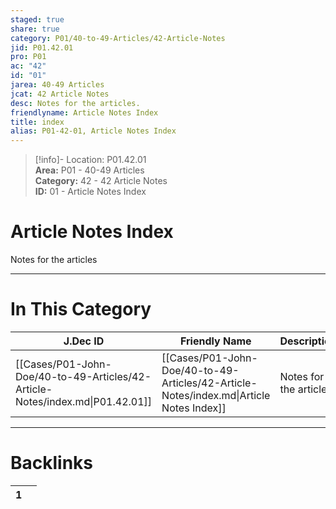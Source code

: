 ```yaml
---  
staged: true  
share: true  
category: P01/40-to-49-Articles/42-Article-Notes  
jid: P01.42.01  
pro: P01  
ac: "42"  
id: "01"  
jarea: 40-49 Articles  
jcat: 42 Article Notes  
desc: Notes for the articles.  
friendlyname: Article Notes Index  
title: index  
alias: P01-42-01, Article Notes Index  
---  
```

  
>[!info]- Location: P01.42.01  
>**Area:** P01 - 40-49 Articles  
>**Category:** 42 - 42 Article Notes  
>**ID:** 01 - Article Notes Index  
  
# Article Notes Index  
  
Notes for the articles  
   
  
  
---  
# In This Category  
  
| J.Dec ID                                                                      | Friendly Name                                                                           | Description             |  
| ----------------------------------------------------------------------------- | --------------------------------------------------------------------------------------- | ----------------------- |  
| [[Cases/P01-John-Doe/40-to-49-Articles/42-Article-Notes/index.md\|P01.42.01]] | [[Cases/P01-John-Doe/40-to-49-Articles/42-Article-Notes/index.md\|Article Notes Index]] | Notes for the articles. |  
  
  
---  
# Backlinks  
<div><table class="dataview table-view-table"><thead class="table-view-thead"><tr class="table-view-tr-header"><th class="table-view-th"><span></span><span class="dataview small-text">1</span></th><th class="table-view-th"><span></span></th></tr></thead><tbody class="table-view-tbody"></tbody></table></div>